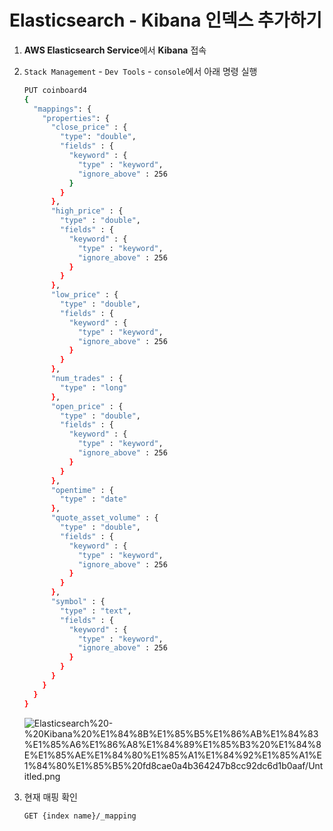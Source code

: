 # Elasticsearch - Kibana 인덱스 추가하기

1. **AWS Elasticsearch Service**에서 **Kibana** 접속
2. `Stack Management` - `Dev Tools` - `console`에서 아래 명령 실행

    ```bash
    PUT coinboard4
    {
      "mappings": {
        "properties": {
          "close_price" : {
            "type": "double",
            "fields" : {
              "keyword" : {
                "type" : "keyword",
                "ignore_above" : 256
              }
            }
          },
          "high_price" : {
            "type" : "double",
            "fields" : {
              "keyword" : {
                "type" : "keyword",
                "ignore_above" : 256
              }
            }
          },
          "low_price" : {
            "type" : "double",
            "fields" : {
              "keyword" : {
                "type" : "keyword",
                "ignore_above" : 256
              }
            }
          },
          "num_trades" : {
            "type" : "long"
          },
          "open_price" : {
            "type" : "double",
            "fields" : {
              "keyword" : {
                "type" : "keyword",
                "ignore_above" : 256
              }
            }
          },
          "opentime" : {
            "type" : "date"
          },
          "quote_asset_volume" : {
            "type" : "double",
            "fields" : {
              "keyword" : {
                "type" : "keyword",
                "ignore_above" : 256
              }
            }
          },
          "symbol" : {
            "type" : "text",
            "fields" : {
              "keyword" : {
                "type" : "keyword",
                "ignore_above" : 256
              }
            }
          }
        }
      }
    }
    ```

    ![Elasticsearch%20-%20Kibana%20%E1%84%8B%E1%85%B5%E1%86%AB%E1%84%83%E1%85%A6%E1%86%A8%E1%84%89%E1%85%B3%20%E1%84%8E%E1%85%AE%E1%84%80%E1%85%A1%E1%84%92%E1%85%A1%E1%84%80%E1%85%B5%20fd8cae0a4b364247b8cc92dc6d1b0aaf/Untitled.png](Elasticsearch%20-%20Kibana%20%E1%84%8B%E1%85%B5%E1%86%AB%E1%84%83%E1%85%A6%E1%86%A8%E1%84%89%E1%85%B3%20%E1%84%8E%E1%85%AE%E1%84%80%E1%85%A1%E1%84%92%E1%85%A1%E1%84%80%E1%85%B5%20fd8cae0a4b364247b8cc92dc6d1b0aaf/Untitled.png)

3. 현재 매핑 확인

    ```bash
    GET {index name}/_mapping
    ```